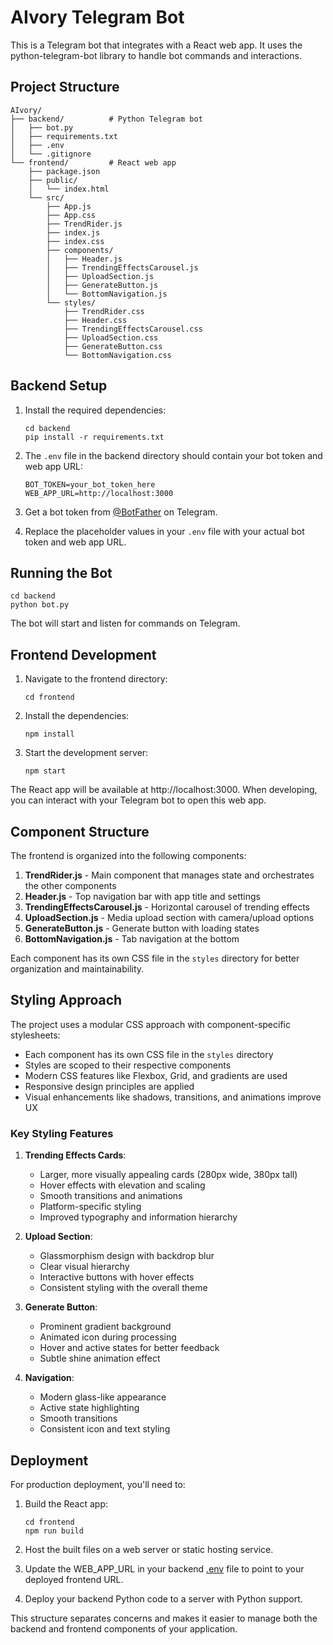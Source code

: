 # AIvory Telegram Bot

This is a Telegram bot that integrates with a React web app. It uses the python-telegram-bot library to handle bot commands and interactions.

## Project Structure

```
AIvory/
├── backend/          # Python Telegram bot
│   ├── bot.py
│   ├── requirements.txt
│   ├── .env
│   └── .gitignore
└── frontend/         # React web app
    ├── package.json
    ├── public/
    │   └── index.html
    └── src/
        ├── App.js
        ├── App.css
        ├── TrendRider.js
        ├── index.js
        ├── index.css
        ├── components/
        │   ├── Header.js
        │   ├── TrendingEffectsCarousel.js
        │   ├── UploadSection.js
        │   ├── GenerateButton.js
        │   └── BottomNavigation.js
        └── styles/
            ├── TrendRider.css
            ├── Header.css
            ├── TrendingEffectsCarousel.css
            ├── UploadSection.css
            ├── GenerateButton.css
            └── BottomNavigation.css
```

## Backend Setup

1. Install the required dependencies:
   ```
   cd backend
   pip install -r requirements.txt
   ```

2. The `.env` file in the backend directory should contain your bot token and web app URL:
   ```
   BOT_TOKEN=your_bot_token_here
   WEB_APP_URL=http://localhost:3000
   ```

3. Get a bot token from [@BotFather](https://t.me/BotFather) on Telegram.

4. Replace the placeholder values in your `.env` file with your actual bot token and web app URL.

## Running the Bot

```
cd backend
python bot.py
```

The bot will start and listen for commands on Telegram.

## Frontend Development

1. Navigate to the frontend directory:
   ```
   cd frontend
   ```

2. Install the dependencies:
   ```
   npm install
   ```

3. Start the development server:
   ```
   npm start
   ```

The React app will be available at http://localhost:3000. When developing, you can interact with your Telegram bot to open this web app.

## Component Structure

The frontend is organized into the following components:

1. **TrendRider.js** - Main component that manages state and orchestrates the other components
2. **Header.js** - Top navigation bar with app title and settings
3. **TrendingEffectsCarousel.js** - Horizontal carousel of trending effects
4. **UploadSection.js** - Media upload section with camera/upload options
5. **GenerateButton.js** - Generate button with loading states
6. **BottomNavigation.js** - Tab navigation at the bottom

Each component has its own CSS file in the `styles` directory for better organization and maintainability.

## Styling Approach

The project uses a modular CSS approach with component-specific stylesheets:

- Each component has its own CSS file in the `styles` directory
- Styles are scoped to their respective components
- Modern CSS features like Flexbox, Grid, and gradients are used
- Responsive design principles are applied
- Visual enhancements like shadows, transitions, and animations improve UX

### Key Styling Features

1. **Trending Effects Cards**:
   - Larger, more visually appealing cards (280px wide, 380px tall)
   - Hover effects with elevation and scaling
   - Smooth transitions and animations
   - Platform-specific styling
   - Improved typography and information hierarchy

2. **Upload Section**:
   - Glassmorphism design with backdrop blur
   - Clear visual hierarchy
   - Interactive buttons with hover effects
   - Consistent styling with the overall theme

3. **Generate Button**:
   - Prominent gradient background
   - Animated icon during processing
   - Hover and active states for better feedback
   - Subtle shine animation effect

4. **Navigation**:
   - Modern glass-like appearance
   - Active state highlighting
   - Smooth transitions
   - Consistent icon and text styling

## Deployment

For production deployment, you'll need to:

1. Build the React app:
   ```
   cd frontend
   npm run build
   ```

2. Host the built files on a web server or static hosting service.

3. Update the WEB_APP_URL in your backend [.env](file:///c:/Users/User/Desktop/MyWork/AIvory/backend/.env) file to point to your deployed frontend URL.

4. Deploy your backend Python code to a server with Python support.

This structure separates concerns and makes it easier to manage both the backend and frontend components of your application.